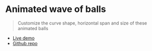 # Animated wave of balls

> Customize the curve shape, horizontal span and size of these animated balls

- [Live demo](css-animated-wave-of-balls.vercel.app)
- [Github repo](https://github.com/rolandjlevy/css-animated-line-of-balls)
